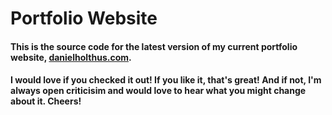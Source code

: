 # Portfolio Website

#### This is the source code for the latest version of my current portfolio website, [danielholthus.com](https://www.danielholthus.com/).

#### I would love if you checked it out! If you like it, that's great! And if not, I'm always open criticisim and would love to hear what you might change about it. Cheers!


